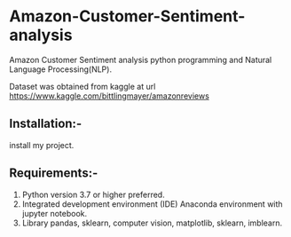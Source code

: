 
# Amazon-Customer-Sentiment-analysis
Amazon Customer Sentiment analysis  python programming and Natural Language Processing(NLP).

Dataset was obtained from kaggle at url https://www.kaggle.com/bittlingmayer/amazonreviews

## Installation:-
install my project.

## Requirements:-
1. Python version 3.7 or higher preferred.
2. Integrated development environment (IDE) Anaconda environment with jupyter notebook.
3. Library pandas, sklearn, computer vision, matplotlib, sklearn, imblearn.

